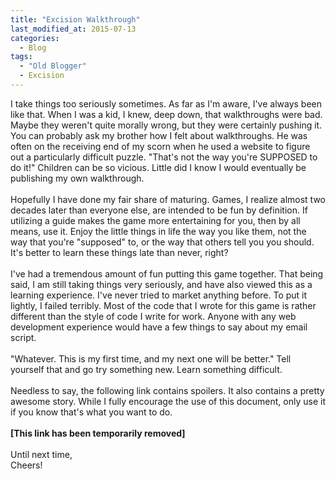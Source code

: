 ```yaml
---
title: "Excision Walkthrough"
last_modified_at: 2015-07-13
categories:
  - Blog
tags:
  - "Old Blogger"
  - Excision
---
```

I take things too seriously sometimes. As far as I'm aware, I've always been like that. When I was a kid, I knew, deep down, that walkthroughs were bad. Maybe they weren't quite morally wrong, but they were certainly pushing it. You can probably ask my brother how I felt about walkthroughs. He was often on the receiving end of my scorn when he used a website to figure out a particularly difficult puzzle. "That's not the way you're SUPPOSED to do it!" Children can be so vicious. Little did I know I would eventually be publishing my own walkthrough.<br />
<br />
Hopefully I have done my fair share of maturing. Games, I realize almost two decades later than everyone else, are intended to be fun by definition. If utilizing a guide makes the game more entertaining for you, then by all means, use it. Enjoy the little things in life the way you like them, not the way that you're "supposed" to, or the way that others tell you you should. It's better to learn these things late than never, right?<br />
<br />
I've had a tremendous amount of fun putting this game together. That being said, I am still taking things very seriously, and have also viewed this as a learning experience. I've never tried to market anything before. To put it lightly, I failed terribly. Most of the code that I wrote for this game is rather different than the style of code I write for work. Anyone with any web development experience would have a few things to say about my email script.<br />
<br />
"Whatever. This is my first time, and my next one will be better." Tell yourself that and go try something new. Learn something difficult.<br />
<br />
Needless to say, the following link contains spoilers. It also contains a pretty awesome story. While I fully encourage the use of this document, only use it if you know that's what you want to do.<br />
<br />
<b>[This link has been temporarily removed]</b><br />
<b><br /></b>
Until next time,<br />
Cheers!